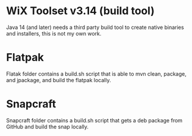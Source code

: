 # WiX Toolset v3.14 (build tool)
Java 14 (and later) needs a third party build tool to create native binaries and installers, this is not my own work.

# Flatpak
Flatak folder contains a build.sh script that is able to mvn clean, package, and jpackage, and build the flatpak locally.

# Snapcraft
Snapcraft folder contains a build.sh script that gets a deb package from GitHub and build the snap locally.

